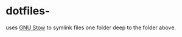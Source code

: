 # dotfiles-
uses [GNU Stow] to symlink files one folder deep to the folder above.

[GNU Stow]: https://www.gnu.org/software/stow/

